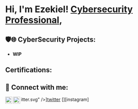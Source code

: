 <h1>Hi, I'm Ezekiel!  <a href="https://www.linkedin.com/in/ezekiel-eden-b327b014a/">Cybersecurity Professional</a>, 

<h2>🛡️🌐 CyberSecurity Projects:</h2>

- <b>WIP</b>
 
<h2>Certifications:</h2>

<h2> 🤳 Connect with me:</h2>

itter.svg" />][twitter]
[<img align="left" alt="JoshMadakor | LinkedIn" width="22px" src="https://cdn.jsdelivr.net/npm/simple-icons@v3/icons/linkedin.svg" />][linkedin]
[<img align="left" alt="JoshMadakor | Instagram" width="22px" src="https://cdn.jsdelivr.net/npm/simple-icons@v3/icons/instagram.svg" />][instagram]

[twitter]: https://twitter.com/joshmadakor
[linkedin]: https://www.linkedin.com/in/ezekiel-eden-b327b014a/

<!--

- 🔭 I’m currently working on ...
- 🌱 I’m currently learning ...
- 👯 I’m looking to collaborate on ...
- 🤔 I’m looking for help with ...
- 💬 Ask me about ...
- 📫 How to reach me: ...
- 😄 Pronouns: ...
- ⚡ Fun fact: ...
-->
